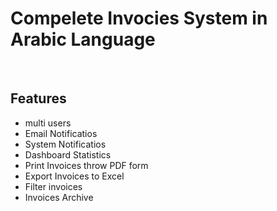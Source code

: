 <h1> Compelete Invocies System in Arabic Language</h1>
<br>
<h2> Features</h2>
<ul>
    <li>multi users</li>
    <li>Email Notificatios</li>
     <li>System Notificatios</li>
      <li>Dashboard Statistics</li>
      <li>Print Invoices throw PDF form</li>
      <li>Export Invoices to Excel</li>
       <li>Filter invoices</li>
       <li>Invoices Archive</li>





    
</ul>

